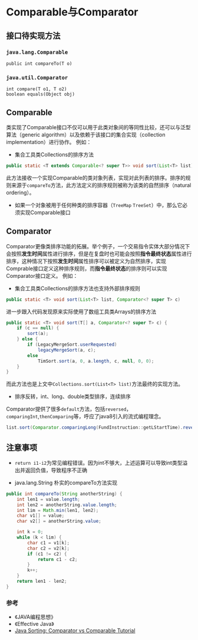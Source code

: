 # Comparable与Comparator


## 接口待实现方法

### `java.lang.Comparable`
```
public int compareTo(T o)
```

### `java.util.Comparator`

```
int compare(T o1, T o2)
boolean equals(Object obj)
```

## Comparable
类实现了Comparable接口不仅可以用于此类对象间的等同性比较，还可以与泛型算法（generic algorithm）以及依赖于该接口的集合实现（collection implementation）进行协作。
例如：
- 集合工具类Collections的排序方法 
```Java
public static <T extends Comparable<? super T>> void sort(List<T> list)
```
此方法接收一个实现Comparable的类对象列表，实现对此列表的排序。排序的规则来源于`compareTo`方法，此方法定义的排序规则被称为该类的自然排序（natural ordering）。

- 如果一个对象被用于任何种类的排序容器（`TreeMap` `TreeSet`）中，那么它必须实现Comparable接口

## Comparator
Comparator更像类排序功能的拓展。举个例子，一个交易指令实体大部分情况下会按照**发生时间**属性进行排序，但是在复盘时也可能会按照**指令最终状态**属性进行排序，这种情况下按照**发生时间**属性排序可以被定义为自然排序，实现Comprable接口定义这种排序规则，而**指令最终状态**的排序则可以实现Comparator接口定义。
例如：

- 集合工具类Collections的排序方法也支持外部排序规则
```Java
public static <T> void sort(List<T> list, Comparator<? super T> c)
```
进一步跟入代码发现原来实际使用了数组工具类Arrays的排序方法
```Java
public static <T> void sort(T[] a, Comparator<? super T> c) {
    if (c == null) {
        sort(a);
    } else {
        if (LegacyMergeSort.userRequested)
            legacyMergeSort(a, c);
        else
            TimSort.sort(a, 0, a.length, c, null, 0, 0);
    }
}
```
而此方法也是上文中`Collections.sort(List<T> list)`方法最终的实现方法。

- 排序反转，int、long、double类型排序，连续排序

Comparator提供了很多`default`方法，包括`reversed`，`comparingInt`,`thenComparing`等，呼应了java8引入的流式编程理念。
```Java
list.sort(Comparator.comparingLong(FundInstruction::getLStartTime).reversed())
```

## 注意事项

- `return i1-i2`为常见编程错误。因为int不够大，上述运算可以导致int类型溢出并返回负值，导致程序不正确

- java.lang.String 朴实的compareTo方法实现
```Java
public int compareTo(String anotherString) {
    int len1 = value.length;
    int len2 = anotherString.value.length;
    int lim = Math.min(len1, len2);
    char v1[] = value;
    char v2[] = anotherString.value;

    int k = 0;
    while (k < lim) {
        char c1 = v1[k];
        char c2 = v2[k];
        if (c1 != c2) {
            return c1 - c2;
        }
        k++;
    }
    return len1 - len2;
}
```

### 参考
- 《JAVA编程思想》
- 《Effective Java》
-  [Java Sorting: Comparator vs Comparable Tutorial](https://www.digizol.com/2008/07/java-sorting-comparator-vs-comparable.html)


